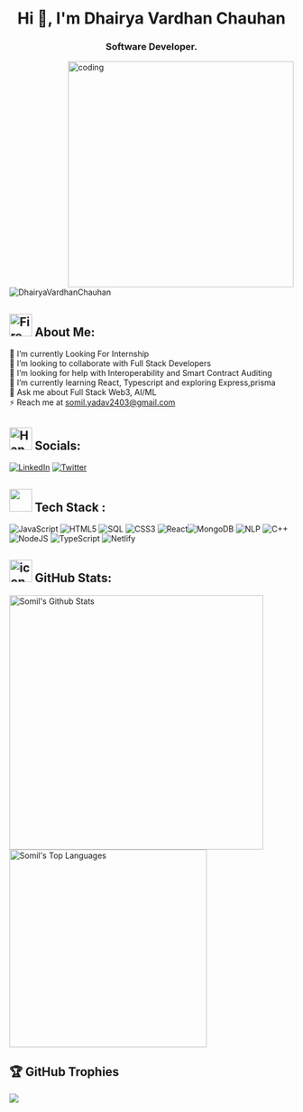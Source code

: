  <h1 align="center">Hi <g-emoji class="g-emoji" alias="wave" fallback-src="https://github.githubassets.com/images/icons/emoji/unicode/1f44b.png">👋</g-emoji>,  I'm Dhairya Vardhan Chauhan</h1>
<h3 align="center">Software Developer.</h3>

<img align = "right" alt = coding man width = "400px" src="https://media2.giphy.com/media/qgQUggAC3Pfv687qPC/giphy.gif?cid=ecf05e47f0af47edseaysj8x2nmu22sd7cp99nuoa73be9g7&rid=giphy.gif&ct=g">

<p align="left"> <img src="https://komarev.com/ghpvc/?username=DhairyaVardhanChauhan&label=Profile%20views&color=0e75b6&style=flat" alt="DhairyaVardhanChauhan" /> </p>

## <img src="https://user-images.githubusercontent.com/74038190/216122041-518ac897-8d92-4c6b-9b3f-ca01dcaf38ee.png" alt="Fire" width="40" /> About Me:
 <g-emoji class="g-emoji" alias="telescope" fallback-src="https://github.githubassets.com/images/icons/emoji/unicode/1f52d.png">🔭</g-emoji> I’m currently Looking For Internship<br><g-emoji class="g-emoji" alias="dancers" fallback-src="https://github.githubassets.com/images/icons/emoji/unicode/1f46f.png">👯</g-emoji> I’m looking to collaborate with Full Stack Developers<br><g-emoji class="g-emoji" alias="handshake" fallback-src="https://github.githubassets.com/images/icons/emoji/unicode/1f91d.png">🤝</g-emoji> I’m looking for help with Interoperability and Smart Contract Auditing<br><g-emoji class="g-emoji" alias="seedling" fallback-src="https://github.githubassets.com/images/icons/emoji/unicode/1f331.png">🌱</g-emoji> I’m currently learning React, Typescript and exploring Express,prisma<br><g-emoji class="g-emoji" alias="speech_balloon" fallback-src="https://github.githubassets.com/images/icons/emoji/unicode/1f4ac.png">💬</g-emoji> Ask me about  Full Stack Web3, AI/ML  <br><g-emoji class="g-emoji" alias="zap" fallback-src="https://github.githubassets.com/images/icons/emoji/unicode/26a1.png">⚡</g-emoji> Reach me at <a href="mailto:somil.yadav2403@gmail.com">somil.yadav2403@gmail.com</a></p>

##  <img src="https://user-images.githubusercontent.com/74038190/216112957-034e1f8b-5468-4857-8512-9cd2bac35bb6.png" alt="Handshake" width="40" /> Socials:
[![LinkedIn](https://img.shields.io/badge/LinkedIn-%230077B5.svg?logo=linkedin&logoColor=white)](https://www.linkedin.com/in/somil-yadav/) [![Twitter](https://img.shields.io/badge/Twitter-%231DA1F2.svg?logo=Twitter&logoColor=white)](https://twitter.com/hey_Somil) 



## <img src='https://user-images.githubusercontent.com/74038190/206662607-d9e7591e-bbf9-42f9-9386-29efc927bc16.gif' width="40"> Tech Stack  :
![JavaScript](https://img.shields.io/badge/javascript-%23323330.svg?style=for-the-badge&logo=javascript&logoColor=%23F7DF1E) ![HTML5](https://img.shields.io/badge/html5-%23E34F26.svg?style=for-the-badge&logo=html5&logoColor=white) ![SQL](https://img.shields.io/badge/SQL-%23363636.svg?style=for-the-badge&logo=sql&logoColor=white) ![CSS3](https://img.shields.io/badge/css3-%231572B6.svg?style=for-the-badge&logo=css3&logoColor=white) ![React](https://img.shields.io/badge/react-%2320232a.svg?style=for-the-badge&logo=react&logoColor=%2361DAFB)![MongoDB](https://img.shields.io/badge/MongoDB-%234ea94b.svg?style=for-the-badge&logo=mongodb&logoColor=white) ![NLP](https://img.shields.io/badge/NLP-%23000000.svg?style=for-the-badge&logo=npm&logoColor=white) ![C++](https://img.shields.io/badge/c++-%2300599C.svg?style=for-the-badge&logo=c%2B%2B&logoColor=white)  ![NodeJS](https://img.shields.io/badge/node.js-6DA55F?style=for-the-badge&logo=node.js&logoColor=white) ![TypeScript](https://img.shields.io/badge/typescript-%23007ACC.svg?style=for-the-badge&logo=typescript&logoColor=white) ![Netlify](https://img.shields.io/badge/netlify-%23000000.svg?style=for-the-badge&logo=netlify&logoColor=#00C7B7)


## <img src="https://user-images.githubusercontent.com/74038190/221857969-f37e1717-1470-4fe4-abb5-88b334cf64ea.png" alt="icon of todo list" width="40" /> GitHub Stats:

<a href="https://github.com/DhairyaVardhanChauhan/github-readme-stats"><img alt="Somil's Github Stats" src="https://github-readme-stats-sigma-five.vercel.app/api?username=DhairyaVardhanChauhan&show_icons=true&count_private=true&theme=react&hide_border=true&bg_color=0D1117" width="450" /></a>
  <a href="https://github.com/DhairyaVardhanChauhan/github-readme-stats"><img alt="Somil's Top Languages" src="https://github-readme-stats-sigma-five.vercel.app/api/top-langs/?username=DhairyaVardhanChauhan&langs_count=8&count_private=true&layout=compact&theme=react&hide_border=true&bg_color=0D1117" width ="350" /></a>



## 🏆 GitHub Trophies
![](https://github-profile-trophy.vercel.app/?username=DhairyaVardhanChauhan&theme=dracula&no-frame=true&no-bg=false&margin-w=4)
